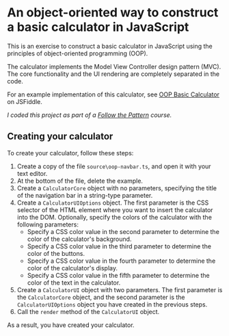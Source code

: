 # An object-oriented way to construct a basic calculator in JavaScript

This is an exercise to construct a basic calculator in JavaScript using the principles of object-oriented programming (OOP).

The calculator implements the Model View Controller design pattern (MVC). The core functionality and the UI rendering are completely separated in the code.

For an example implementation of this calculator, see [OOP Basic Calculator](https://jsfiddle.net/manototh/8qLvb64t/3/) on JSFiddle.

*I coded this project as part of a [Follow the Pattern](https://followthepattern.net/learn) course.*

## Creating your calculator

To create your calculator, follow these steps:

1. Create a copy of the file `source\oop-navbar.ts`, and open it with your text editor.
2. At the bottom of the file, delete the example.
3. Create a `CalculatorCore` object with no parameters, specifying the title of the navigation bar in a string-type parameter.
4. Create a `CalculatorUIOptions` object. The first parameter is the CSS selector of the HTML element where you want to insert the calculator into the DOM. Optionally, specify the colors of the calculator with the following parameters:
   - Specify a CSS color value in the second parameter to determine the color of the calculator's background.
   - Specify a CSS color value in the third parameter to determine the color of the buttons.
   - Specify a CSS color value in the fourth parameter to determine the color of the calculator's display.
   - Specify a CSS color value in the fifth parameter to determine the color of the text in the calculator.
4. Create a `CalculatorUI` object with two parameters. The first parameter is the `CalculatorCore` object, and the second parameter is the `CalculatorUIOptions` object you have created in the previous steps.
5. Call the `render` method of the `CalculatorUI` object.

As a result, you have created your calculator.